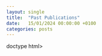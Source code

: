 ```yaml
---
layout: single
title:  "Past Publications"
date:   15/01/2024 00:00:00 +0100
categories: posts
---
```

doctype html>
<html lang="en">
    <head>
        <meta charset="utf-8">
        <meta http-equiv="X-UA-Compatible" content="IE=edge">
        <meta name="viewport" content="initial-scale=1,user-scalable=no,maximum-scale=1,width=device-width">
        <meta name="mobile-web-app-capable" content="yes">
        <meta name="apple-mobile-web-app-capable" content="yes">
        <link rel="stylesheet" href="css/leaflet.css">
        <link rel="stylesheet" href="css/L.Control.Layers.Tree.css">
        <link rel="stylesheet" href="css/qgis2web.css">
        <link rel="stylesheet" href="css/fontawesome-all.min.css">
        <link rel="stylesheet" href="css/leaflet-control-geocoder.Geocoder.css">
        <style>
        #map {
            width: 1047px;
            height: 638px;
        }
        </style>
        <title>Ashland Property Sales from 2019 - 2023 (price per square foot)</title>
    </head>
    <body>
        <div id="map">
        </div>
        <script src="js/qgis2web_expressions.js"></script>
        <script src="js/leaflet.js"></script>
        <script src="js/L.Control.Layers.Tree.min.js"></script>
        <script src="js/leaflet.rotatedMarker.js"></script>
        <script src="js/leaflet.pattern.js"></script>
        <script src="js/leaflet-hash.js"></script>
        <script src="js/Autolinker.min.js"></script>
        <script src="js/rbush.min.js"></script>
        <script src="js/labelgun.min.js"></script>
        <script src="js/labels.js"></script>
        <script src="js/leaflet-control-geocoder.Geocoder.js"></script>
        <script src="data/AshlandPropertiesnosaledata_1.js"></script>
        <script src="data/AshlandPropertySalesSqFt_2.js"></script>
        <script src="data/AshlandCityoutline_3.js"></script>
        <script src="data/MainStNorthSouthAshlanddividingline_4.js"></script>
        <script>
        var highlightLayer;
        function highlightFeature(e) {
            highlightLayer = e.target;

            if (e.target.feature.geometry.type === 'LineString' || e.target.feature.geometry.type === 'MultiLineString') {
              highlightLayer.setStyle({
                color: '#ffff00',
              });
            } else {
              highlightLayer.setStyle({
                fillColor: '#ffff00',
                fillOpacity: 1
              });
            }
            highlightLayer.openPopup();
        }
        var map = L.map('map', {
            zoomControl:false, maxZoom:28, minZoom:1
        }).fitBounds([[40.83030722765722,-82.36464716150496],[40.90319557198559,-82.2448856523491]]);
        var hash = new L.Hash(map);
        map.attributionControl.setPrefix('<a href="https://github.com/tomchadwin/qgis2web" target="_blank">qgis2web</a> &middot; <a href="https://leafletjs.com" title="A JS library for interactive maps">Leaflet</a> &middot; <a href="https://qgis.org">QGIS</a>');
        var autolinker = new Autolinker({truncate: {length: 30, location: 'smart'}});
        // remove popup's row if "visible-with-data"
        function removeEmptyRowsFromPopupContent(content, feature) {
         var tempDiv = document.createElement('div');
         tempDiv.innerHTML = content;
         var rows = tempDiv.querySelectorAll('tr');
         for (var i = 0; i < rows.length; i++) {
             var td = rows[i].querySelector('td.visible-with-data');
             var key = td ? td.id : '';
             if (td && td.classList.contains('visible-with-data') && feature.properties[key] == null) {
                 rows[i].parentNode.removeChild(rows[i]);
             }
         }
         return tempDiv.innerHTML;
        }
        // add class to format popup if it contains media
		function addClassToPopupIfMedia(content, popup) {
			var tempDiv = document.createElement('div');
			tempDiv.innerHTML = content;
			if (tempDiv.querySelector('td img')) {
				popup._contentNode.classList.add('media');
					// Delay to force the redraw
					setTimeout(function() {
						popup.update();
					}, 10);
			} else {
				popup._contentNode.classList.remove('media');
			}
		}
        var title = new L.Control({'position':'topleft'});
        title.onAdd = function (map) {
            this._div = L.DomUtil.create('div', 'info');
            this.update();
            return this._div;
        };
        title.update = function () {
            this._div.innerHTML = '<h2>Ashland Property Sales from 2019 - 2023 (price per square foot)</h2>';
        };
        title.addTo(map);
        var abstract = new L.Control({'position':'bottomright'});
        abstract.onAdd = function (map) {
            this._div = L.DomUtil.create('div',
            'leaflet-control abstract');
            this._div.id = 'abstract'
                this._div.setAttribute("onmouseenter", "abstract.show()");
                this._div.setAttribute("onmouseleave", "abstract.hide()");
                this.hide();
                return this._div;
            };
            abstract.hide = function () {
                this._div.classList.remove("abstractUncollapsed");
                this._div.classList.add("abstract");
                this._div.innerHTML = 'i'
            }
            abstract.show = function () {
                this._div.classList.remove("abstract");
                this._div.classList.add("abstractUncollapsed");
                this._div.innerHTML = 'This map shows property sales in Ashland from 2019 to 2023.  Hover over or click on a property to see more information. Toggle on the "All Ashland Properties" layer to see all property parcels.  Some properties do not have square footage data and therefore do not have a price per square foot. <br /><br />Tip: To search for an address, click the search icon on the left and enter the full address in the search bar (eg. 1 East Main St Ashland OH)<br /><br />Data sources and disclaimer: All property and sales data comes from Ashland County. The data is provided to the public as is and may contain inaccuracies. ';
        };
        abstract.addTo(map);
        var zoomControl = L.control.zoom({
            position: 'topleft'
        }).addTo(map);
        var bounds_group = new L.featureGroup([]);
        function setBounds() {
        }
        map.createPane('pane_OSMStandard_0');
        map.getPane('pane_OSMStandard_0').style.zIndex = 400;
        var layer_OSMStandard_0 = L.tileLayer('http://tile.openstreetmap.org/{z}/{x}/{y}.png', {
            pane: 'pane_OSMStandard_0',
            opacity: 1.0,
            attribution: '<a href="https://www.openstreetmap.org/copyright">© OpenStreetMap contributors, CC-BY-SA</a>',
            minZoom: 1,
            maxZoom: 28,
            minNativeZoom: 0,
            maxNativeZoom: 19
        });
        layer_OSMStandard_0;
        map.addLayer(layer_OSMStandard_0);
        function pop_AshlandPropertiesnosaledata_1(feature, layer) {
            layer.on({
                mouseout: function(e) {
                    for (var i in e.target._eventParents) {
                        if (typeof e.target._eventParents[i].resetStyle === 'function') {
                            e.target._eventParents[i].resetStyle(e.target);
                        }
                    }
                    if (typeof layer.closePopup == 'function') {
                        layer.closePopup();
                    } else {
                        layer.eachLayer(function(feature){
                            feature.closePopup()
                        });
                    }
                },
                mouseover: highlightFeature,
            });
            var popupContent = '<table>\
                    <tr>\
                        <th scope="row">PIN</th>\
                        <td class="visible-with-data" id="PIN">' + (feature.properties['PIN'] !== null ? autolinker.link(feature.properties['PIN'].toLocaleString()) : '') + '</td>\
                    </tr>\
                </table>';
            var content = removeEmptyRowsFromPopupContent(popupContent, feature);
			layer.on('popupopen', function(e) {
				addClassToPopupIfMedia(content, e.popup);
			});
			layer.bindPopup(content, { maxHeight: 400 });
        }

        function style_AshlandPropertiesnosaledata_1_0() {
            return {
                pane: 'pane_AshlandPropertiesnosaledata_1',
                opacity: 1,
                color: 'rgba(35,35,35,1.0)',
                dashArray: '',
                lineCap: 'butt',
                lineJoin: 'miter',
                weight: 1, 
                fill: true,
                fillOpacity: 1,
                fillColor: 'rgba(152,125,183,0.0)',
                interactive: true,
            }
        }
        map.createPane('pane_AshlandPropertiesnosaledata_1');
        map.getPane('pane_AshlandPropertiesnosaledata_1').style.zIndex = 401;
        map.getPane('pane_AshlandPropertiesnosaledata_1').style['mix-blend-mode'] = 'normal';
        var layer_AshlandPropertiesnosaledata_1 = new L.geoJson(json_AshlandPropertiesnosaledata_1, {
            attribution: '',
            interactive: true,
            dataVar: 'json_AshlandPropertiesnosaledata_1',
            layerName: 'layer_AshlandPropertiesnosaledata_1',
            pane: 'pane_AshlandPropertiesnosaledata_1',
            onEachFeature: pop_AshlandPropertiesnosaledata_1,
            style: style_AshlandPropertiesnosaledata_1_0,
        });
        bounds_group.addLayer(layer_AshlandPropertiesnosaledata_1);
        function pop_AshlandPropertySalesSqFt_2(feature, layer) {
            layer.on({
                mouseout: function(e) {
                    for (var i in e.target._eventParents) {
                        if (typeof e.target._eventParents[i].resetStyle === 'function') {
                            e.target._eventParents[i].resetStyle(e.target);
                        }
                    }
                    if (typeof layer.closePopup == 'function') {
                        layer.closePopup();
                    } else {
                        layer.eachLayer(function(feature){
                            feature.closePopup()
                        });
                    }
                },
                mouseover: highlightFeature,
            });
            var popupContent = '<table>\
                    <tr>\
                        <th scope="row">PIN</th>\
                        <td class="visible-with-data" id="PIN">' + (feature.properties['PIN'] !== null ? autolinker.link(feature.properties['PIN'].toLocaleString()) : '') + '</td>\
                    </tr>\
                    <tr>\
                        <th scope="row">Location</th>\
                        <td class="visible-with-data" id="Location">' + (feature.properties['Location'] !== null ? autolinker.link(feature.properties['Location'].toLocaleString()) : '') + '</td>\
                    </tr>\
                    <tr>\
                        <th scope="row">SaleDate</th>\
                        <td class="visible-with-data" id="SaleDate">' + (feature.properties['SaleDate'] !== null ? autolinker.link(feature.properties['SaleDate'].toLocaleString()) : '') + '</td>\
                    </tr>\
                    <tr>\
                        <th scope="row">TotalValue</th>\
                        <td class="visible-with-data" id="TotalValue">' + (feature.properties['TotalValue'] !== null ? autolinker.link(feature.properties['TotalValue'].toLocaleString()) : '') + '</td>\
                    </tr>\
                    <tr>\
                        <th scope="row">UseCode</th>\
                        <td class="visible-with-data" id="UseCode">' + (feature.properties['UseCode'] !== null ? autolinker.link(feature.properties['UseCode'].toLocaleString()) : '') + '</td>\
                    </tr>\
                    <tr>\
                        <th scope="row">SqFootage</th>\
                        <td class="visible-with-data" id="SqFootage">' + (feature.properties['SqFootage'] !== null ? autolinker.link(feature.properties['SqFootage'].toLocaleString()) : '') + '</td>\
                    </tr>\
                    <tr>\
                        <th scope="row">Price/SqFo</th>\
                        <td class="visible-with-data" id="Price/SqFo">' + (feature.properties['Price/SqFo'] !== null ? autolinker.link(feature.properties['Price/SqFo'].toLocaleString()) : '') + '</td>\
                    </tr>\
                </table>';
            var content = removeEmptyRowsFromPopupContent(popupContent, feature);
			layer.on('popupopen', function(e) {
				addClassToPopupIfMedia(content, e.popup);
			});
			layer.bindPopup(content, { maxHeight: 400 });
        }

        function style_AshlandPropertySalesSqFt_2_0(feature) {
            if (feature.properties['Price/SqFo'] >= 0.000000 && feature.properties['Price/SqFo'] <= 0.000000 ) {
                return {
                pane: 'pane_AshlandPropertySalesSqFt_2',
                opacity: 1,
                color: 'rgba(35,35,35,1.0)',
                dashArray: '',
                lineCap: 'butt',
                lineJoin: 'miter',
                weight: 1, 
                fill: true,
                fillOpacity: 1,
                fillColor: 'rgba(193,193,193,1.0)',
                interactive: true,
            }
            }
            if (feature.properties['Price/SqFo'] >= 0.000000 && feature.properties['Price/SqFo'] <= 50.000000 ) {
                return {
                pane: 'pane_AshlandPropertySalesSqFt_2',
                opacity: 1,
                color: 'rgba(35,35,35,1.0)',
                dashArray: '',
                lineCap: 'butt',
                lineJoin: 'miter',
                weight: 1, 
                fill: true,
                fillOpacity: 1,
                fillColor: 'rgba(240,249,33,1.0)',
                interactive: true,
            }
            }
            if (feature.properties['Price/SqFo'] >= 50.000000 && feature.properties['Price/SqFo'] <= 100.000000 ) {
                return {
                pane: 'pane_AshlandPropertySalesSqFt_2',
                opacity: 1,
                color: 'rgba(35,35,35,1.0)',
                dashArray: '',
                lineCap: 'butt',
                lineJoin: 'miter',
                weight: 1, 
                fill: true,
                fillOpacity: 1,
                fillColor: 'rgba(237,121,83,1.0)',
                interactive: true,
            }
            }
            if (feature.properties['Price/SqFo'] >= 100.000000 && feature.properties['Price/SqFo'] <= 150.000000 ) {
                return {
                pane: 'pane_AshlandPropertySalesSqFt_2',
                opacity: 1,
                color: 'rgba(35,35,35,1.0)',
                dashArray: '',
                lineCap: 'butt',
                lineJoin: 'miter',
                weight: 1, 
                fill: true,
                fillOpacity: 1,
                fillColor: 'rgba(156,23,158,1.0)',
                interactive: true,
            }
            }
            if (feature.properties['Price/SqFo'] >= 150.000000 && feature.properties['Price/SqFo'] <= 500.000000 ) {
                return {
                pane: 'pane_AshlandPropertySalesSqFt_2',
                opacity: 1,
                color: 'rgba(35,35,35,1.0)',
                dashArray: '',
                lineCap: 'butt',
                lineJoin: 'miter',
                weight: 1, 
                fill: true,
                fillOpacity: 1,
                fillColor: 'rgba(13,8,135,1.0)',
                interactive: true,
            }
            }
        }
        map.createPane('pane_AshlandPropertySalesSqFt_2');
        map.getPane('pane_AshlandPropertySalesSqFt_2').style.zIndex = 402;
        map.getPane('pane_AshlandPropertySalesSqFt_2').style['mix-blend-mode'] = 'normal';
        var layer_AshlandPropertySalesSqFt_2 = new L.geoJson(json_AshlandPropertySalesSqFt_2, {
            attribution: '',
            interactive: true,
            dataVar: 'json_AshlandPropertySalesSqFt_2',
            layerName: 'layer_AshlandPropertySalesSqFt_2',
            pane: 'pane_AshlandPropertySalesSqFt_2',
            onEachFeature: pop_AshlandPropertySalesSqFt_2,
            style: style_AshlandPropertySalesSqFt_2_0,
        });
        bounds_group.addLayer(layer_AshlandPropertySalesSqFt_2);
        map.addLayer(layer_AshlandPropertySalesSqFt_2);
        function pop_AshlandCityoutline_3(feature, layer) {
            layer.on({
                mouseout: function(e) {
                    for (var i in e.target._eventParents) {
                        if (typeof e.target._eventParents[i].resetStyle === 'function') {
                            e.target._eventParents[i].resetStyle(e.target);
                        }
                    }
                    if (typeof layer.closePopup == 'function') {
                        layer.closePopup();
                    } else {
                        layer.eachLayer(function(feature){
                            feature.closePopup()
                        });
                    }
                },
                mouseover: highlightFeature,
            });
            var popupContent = '<table>\
                </table>';
            var content = removeEmptyRowsFromPopupContent(popupContent, feature);
			layer.on('popupopen', function(e) {
				addClassToPopupIfMedia(content, e.popup);
			});
			layer.bindPopup(content, { maxHeight: 400 });
        }

        function style_AshlandCityoutline_3_0() {
            return {
                pane: 'pane_AshlandCityoutline_3',
                opacity: 1,
                color: 'rgba(126,126,126,1.0)',
                dashArray: '10.0,2.0',
                lineCap: 'butt',
                lineJoin: 'miter',
                weight: 2.0, 
                fill: true,
                fillOpacity: 1,
                fillColor: 'rgba(213,180,60,0.0)',
                interactive: false,
            }
        }
        map.createPane('pane_AshlandCityoutline_3');
        map.getPane('pane_AshlandCityoutline_3').style.zIndex = 403;
        map.getPane('pane_AshlandCityoutline_3').style['mix-blend-mode'] = 'normal';
        var layer_AshlandCityoutline_3 = new L.geoJson(json_AshlandCityoutline_3, {
            attribution: '',
            interactive: false,
            dataVar: 'json_AshlandCityoutline_3',
            layerName: 'layer_AshlandCityoutline_3',
            pane: 'pane_AshlandCityoutline_3',
            onEachFeature: pop_AshlandCityoutline_3,
            style: style_AshlandCityoutline_3_0,
        });
        bounds_group.addLayer(layer_AshlandCityoutline_3);
        map.addLayer(layer_AshlandCityoutline_3);
        function pop_MainStNorthSouthAshlanddividingline_4(feature, layer) {
            layer.on({
                mouseout: function(e) {
                    for (var i in e.target._eventParents) {
                        if (typeof e.target._eventParents[i].resetStyle === 'function') {
                            e.target._eventParents[i].resetStyle(e.target);
                        }
                    }
                    if (typeof layer.closePopup == 'function') {
                        layer.closePopup();
                    } else {
                        layer.eachLayer(function(feature){
                            feature.closePopup()
                        });
                    }
                },
                mouseover: highlightFeature,
            });
            var popupContent = '<table>\
                </table>';
            var content = removeEmptyRowsFromPopupContent(popupContent, feature);
			layer.on('popupopen', function(e) {
				addClassToPopupIfMedia(content, e.popup);
			});
			layer.bindPopup(content, { maxHeight: 400 });
        }
        function style_MainStNorthSouthAshlanddividingline_4_0(feature) {
            var context = {
                feature: feature,
                variables: {}
            };
            // Start of if blocks and style check logic
            if (exp_MainStNorthSouthAshlanddividingline_4rule0_eval_expression(context)) {
                  return {
                pane: 'pane_MainStNorthSouthAshlanddividingline_4',
                opacity: 1,
                color: 'rgba(255,61,61,1.0)',
                dashArray: '4.0,8.0',
                lineCap: 'square',
                lineJoin: 'bevel',
                weight: 4.0,
                fillOpacity: 0,
                interactive: false,
            };
                }
            else {
                return {fill: false, stroke: false};
            }
        }
        map.createPane('pane_MainStNorthSouthAshlanddividingline_4');
        map.getPane('pane_MainStNorthSouthAshlanddividingline_4').style.zIndex = 404;
        map.getPane('pane_MainStNorthSouthAshlanddividingline_4').style['mix-blend-mode'] = 'normal';
        var layer_MainStNorthSouthAshlanddividingline_4 = new L.geoJson(json_MainStNorthSouthAshlanddividingline_4, {
            attribution: '',
            interactive: false,
            dataVar: 'json_MainStNorthSouthAshlanddividingline_4',
            layerName: 'layer_MainStNorthSouthAshlanddividingline_4',
            pane: 'pane_MainStNorthSouthAshlanddividingline_4',
            onEachFeature: pop_MainStNorthSouthAshlanddividingline_4,
            style: style_MainStNorthSouthAshlanddividingline_4_0,
        });
        bounds_group.addLayer(layer_MainStNorthSouthAshlanddividingline_4);
        var osmGeocoder = new L.Control.Geocoder({
            collapsed: true,
            position: 'topleft',
            text: 'Search',
            title: 'Testing'
        }).addTo(map);
        document.getElementsByClassName('leaflet-control-geocoder-icon')[0]
        .className += ' fa fa-search';
        document.getElementsByClassName('leaflet-control-geocoder-icon')[0]
        .title += 'Search for a place';
        var baseMaps = {};
        var overlaysTree = [
            {label: 'Main St. (North/South Ashland dividing line)<br /><table><tr><td style="text-align: center;"><img src="legend/MainStNorthSouthAshlanddividingline_4_0.png" /></td><td></td></tr></table>', layer: layer_MainStNorthSouthAshlanddividingline_4},
            {label: '<img src="legend/AshlandCityoutline_3.png" /> Ashland City outline', layer: layer_AshlandCityoutline_3},
            {label: 'Ashland Property Sales ($/SqFt)<br /><table><tr><td style="text-align: center;"><img src="legend/AshlandPropertySalesSqFt_2_Insufficientdata0.png" /></td><td>Insufficient data</td></tr><tr><td style="text-align: center;"><img src="legend/AshlandPropertySalesSqFt_2_1491.png" /></td><td>$1 - $49</td></tr><tr><td style="text-align: center;"><img src="legend/AshlandPropertySalesSqFt_2_50992.png" /></td><td>$50 - $99</td></tr><tr><td style="text-align: center;"><img src="legend/AshlandPropertySalesSqFt_2_1001493.png" /></td><td>$100 - $149</td></tr><tr><td style="text-align: center;"><img src="legend/AshlandPropertySalesSqFt_2_1504.png" /></td><td>$150+</td></tr></table>', layer: layer_AshlandPropertySalesSqFt_2},
            {label: '<img src="legend/AshlandPropertiesnosaledata_1.png" /> Ashland Properties (no sale data)', layer: layer_AshlandPropertiesnosaledata_1},
            {label: "OSM Standard", layer: layer_OSMStandard_0},]
        var lay = L.control.layers.tree(null, overlaysTree,{
            //namedToggle: true,
            //selectorBack: false,
            //closedSymbol: '&#8862; &#x1f5c0;',
            //openedSymbol: '&#8863; &#x1f5c1;',
            //collapseAll: 'Collapse all',
            //expandAll: 'Expand all',
            collapsed: false, 
        });
        lay.addTo(map);
        setBounds();
        </script>
    </body>
</html>

